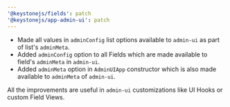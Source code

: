 ```yaml
---
'@keystonejs/fields': patch
'@keystonejs/app-admin-ui': patch
---
```


* Made all values in `adminConfig` list options available to `admin-ui` as part of list's `adminMeta`.
* Added `adminConfig` option to all Fields which are made available to field's `adminMeta` in `admin-ui`.
* Added `adminMeta` option in `AdminUIApp` constructor which is also made available to `adminMeta` of `admin-ui`.

All the improvements are useful in `admin-ui` customizations like UI Hooks or custom Field Views.
